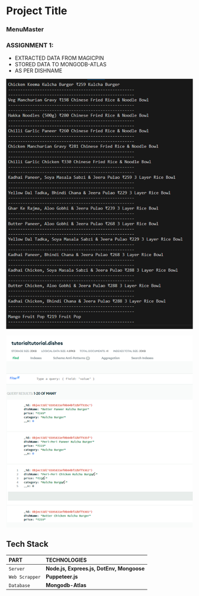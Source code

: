 # Project Title

### MenuMaster


### ASSIGNMENT 1:
- EXTRACTED DATA FROM MAGICPIN
- STORED DATA TO MONGODB-ATLAS
- AS PER DISHNAME

![App Screenshot](./RESULTS/assignmnet-1.png)

![App Screenshot](./RESULTS/assignment-1-mongodb.png)


## Tech Stack

| PART           | TECHNOLOGIES                                                               |
| :------------- | :------------------------------------------------------------------------- |
| `Server`       | **Node.js, Exprees.js, DotEnv, Mongoose** |
| `Web Scrapper` | **Puppeteer.js**                                                           |
| `Database`     | **Mongodb-Atlas**                                                          |
